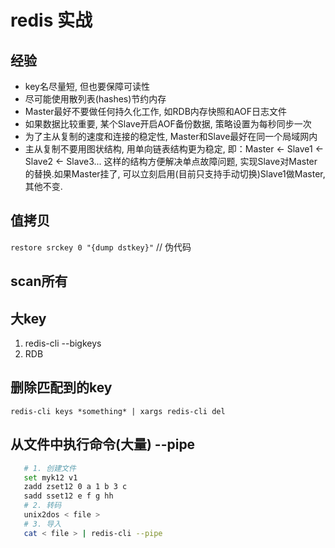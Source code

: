 # redis 实战

## 经验

- key名尽量短, 但也要保障可读性  
- 尽可能使用散列表(hashes)节约内存  
- Master最好不要做任何持久化工作, 如RDB内存快照和AOF日志文件  
- 如果数据比较重要, 某个Slave开启AOF备份数据, 策略设置为每秒同步一次  
- 为了主从复制的速度和连接的稳定性, Master和Slave最好在同一个局域网内  
- 主从复制不要用图状结构, 用单向链表结构更为稳定, 即：Master <- Slave1 <- Slave2 <- Slave3... 这样的结构方便解决单点故障问题, 实现Slave对Master的替换.如果Master挂了, 可以立刻启用(目前只支持手动切换)Slave1做Master, 其他不变.  

## 值拷贝

`restore srckey 0 "{dump dstkey}"` // 伪代码

## scan所有  

## 大key

1. redis-cli --bigkeys  
2. RDB

## 删除匹配到的key  

`redis-cli keys *something* | xargs redis-cli del`  

## 从文件中执行命令(大量) --pipe

```bash
   # 1. 创建文件  
   set myk12 v1  
   zadd zset12 0 a 1 b 3 c  
   sadd sset12 e f g hh  
   # 2. 转码
   unix2dos < file >
   # 3. 导入
   cat < file > | redis-cli --pipe
```


